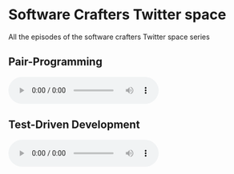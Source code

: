 # Software Crafters Twitter space

All the episodes of the software crafters Twitter space series

## Pair-Programming
<audio controls>
  <source src="https://github.com/dmoka/software-crafters/blob/main/Software-Crafters-Pair-Programming.mp3?raw=true" type="audio/mp3">
</audio>

## Test-Driven Development
<audio controls>
  <source src="https://github.com/dmoka/software-crafters/blob/main/Software-Crafters-TDD.mp3?raw=true" type="audio/mp3">
</audio>
